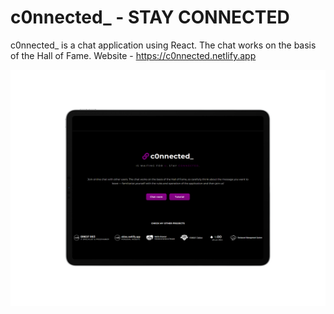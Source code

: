 # c0nnected_ - STAY CONNECTED

c0nnected_ is a chat application using React. The chat works on the basis of the Hall of Fame. Website - https://c0nnected.netlify.app

![Screenshot](./screenshot.png)
